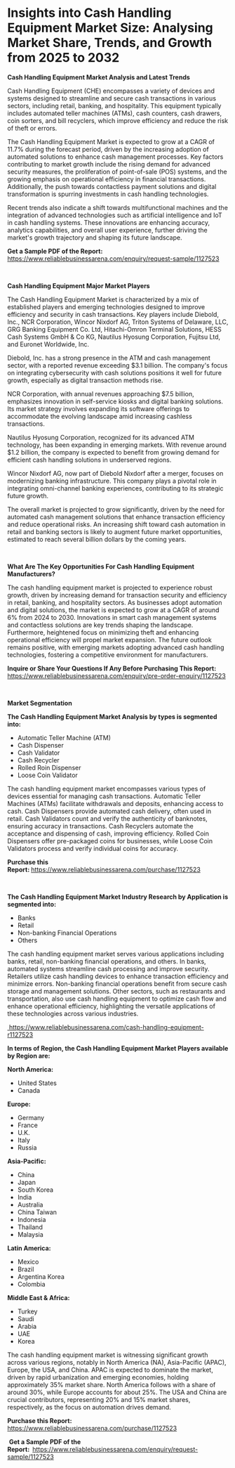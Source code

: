 <p><h1>Insights into Cash Handling Equipment Market Size: Analysing Market Share, Trends, and Growth from 2025 to 2032</h1></p><p><strong>Cash Handling Equipment Market Analysis and Latest Trends</strong></p>
<p><p>Cash Handling Equipment (CHE) encompasses a variety of devices and systems designed to streamline and secure cash transactions in various sectors, including retail, banking, and hospitality. This equipment typically includes automated teller machines (ATMs), cash counters, cash drawers, coin sorters, and bill recyclers, which improve efficiency and reduce the risk of theft or errors.</p><p>The Cash Handling Equipment Market is expected to grow at a CAGR of 11.7% during the forecast period, driven by the increasing adoption of automated solutions to enhance cash management processes. Key factors contributing to market growth include the rising demand for advanced security measures, the proliferation of point-of-sale (POS) systems, and the growing emphasis on operational efficiency in financial transactions. Additionally, the push towards contactless payment solutions and digital transformation is spurring investments in cash handling technologies. </p><p>Recent trends also indicate a shift towards multifunctional machines and the integration of advanced technologies such as artificial intelligence and IoT in cash handling systems. These innovations are enhancing accuracy, analytics capabilities, and overall user experience, further driving the market's growth trajectory and shaping its future landscape.</p></p>
<p><strong>Get a Sample PDF of the Report:&nbsp;</strong> <a href="https://www.reliablebusinessarena.com/enquiry/request-sample/1127523?utm_campaign=3297&utm_medium=2&utm_source=Github&utm_content=ia&utm_term=17042025&utm_id=cash-handling-equipment">https://www.reliablebusinessarena.com/enquiry/request-sample/1127523</a></p>
<p>&nbsp;</p>
<p><strong>Cash Handling Equipment Major Market Players</strong></p>
<p><p>The Cash Handling Equipment Market is characterized by a mix of established players and emerging technologies designed to improve efficiency and security in cash transactions. Key players include Diebold, Inc., NCR Corporation, Wincor Nixdorf AG, Triton Systems of Delaware, LLC, GRG Banking Equipment Co. Ltd, Hitachi-Omron Terminal Solutions, HESS Cash Systems GmbH & Co KG, Nautilus Hyosung Corporation, Fujitsu Ltd, and Euronet Worldwide, Inc.</p><p>Diebold, Inc. has a strong presence in the ATM and cash management sector, with a reported revenue exceeding $3.1 billion. The company's focus on integrating cybersecurity with cash solutions positions it well for future growth, especially as digital transaction methods rise.</p><p>NCR Corporation, with annual revenues approaching $7.5 billion, emphasizes innovation in self-service kiosks and digital banking solutions. Its market strategy involves expanding its software offerings to accommodate the evolving landscape amid increasing cashless transactions.</p><p>Nautilus Hyosung Corporation, recognized for its advanced ATM technology, has been expanding in emerging markets. With revenue around $1.2 billion, the company is expected to benefit from growing demand for efficient cash handling solutions in underserved regions.</p><p>Wincor Nixdorf AG, now part of Diebold Nixdorf after a merger, focuses on modernizing banking infrastructure. This company plays a pivotal role in integrating omni-channel banking experiences, contributing to its strategic future growth.</p><p>The overall market is projected to grow significantly, driven by the need for automated cash management solutions that enhance transaction efficiency and reduce operational risks. An increasing shift toward cash automation in retail and banking sectors is likely to augment future market opportunities, estimated to reach several billion dollars by the coming years.</p></p>
<p>&nbsp;</p>
<p><strong>What Are The Key Opportunities For Cash Handling Equipment Manufacturers?</strong></p>
<p><p>The cash handling equipment market is projected to experience robust growth, driven by increasing demand for transaction security and efficiency in retail, banking, and hospitality sectors. As businesses adopt automation and digital solutions, the market is expected to grow at a CAGR of around 6% from 2024 to 2030. Innovations in smart cash management systems and contactless solutions are key trends shaping the landscape. Furthermore, heightened focus on minimizing theft and enhancing operational efficiency will propel market expansion. The future outlook remains positive, with emerging markets adopting advanced cash handling technologies, fostering a competitive environment for manufacturers.</p></p>
<p><strong>Inquire or Share Your Questions If Any Before Purchasing This Report:</strong> <a href="https://www.reliablebusinessarena.com/enquiry/pre-order-enquiry/1127523?utm_campaign=3297&utm_medium=2&utm_source=Github&utm_content=ia&utm_term=17042025&utm_id=cash-handling-equipment">https://www.reliablebusinessarena.com/enquiry/pre-order-enquiry/1127523</a></p>
<p>&nbsp;</p>
<p><strong>Market Segmentation</strong></p>
<p><strong>The Cash Handling Equipment Market Analysis by types is segmented into:</strong></p>
<p><ul><li>Automatic Teller Machine (ATM)</li><li>Cash Dispenser</li><li>Cash Validator</li><li>Cash Recycler</li><li>Rolled Roin Dispenser</li><li>Loose Coin Validator</li></ul></p>
<p><p>The cash handling equipment market encompasses various types of devices essential for managing cash transactions. Automatic Teller Machines (ATMs) facilitate withdrawals and deposits, enhancing access to cash. Cash Dispensers provide automated cash delivery, often used in retail. Cash Validators count and verify the authenticity of banknotes, ensuring accuracy in transactions. Cash Recyclers automate the acceptance and dispensing of cash, improving efficiency. Rolled Coin Dispensers offer pre-packaged coins for businesses, while Loose Coin Validators process and verify individual coins for accuracy.</p></p>
<p><strong>Purchase this Report:&nbsp;</strong><a href="https://www.reliablebusinessarena.com/purchase/1127523?utm_campaign=3297&utm_medium=2&utm_source=Github&utm_content=ia&utm_term=17042025&utm_id=cash-handling-equipment">https://www.reliablebusinessarena.com/purchase/1127523</a></p>
<p>&nbsp;</p>
<p><strong>The Cash Handling Equipment Market Industry Research by Application is segmented into:</strong></p>
<p><ul><li>Banks</li><li>Retail</li><li>Non-banking Financial Operations</li><li>Others</li></ul></p>
<p><p>The cash handling equipment market serves various applications including banks, retail, non-banking financial operations, and others. In banks, automated systems streamline cash processing and improve security. Retailers utilize cash handling devices to enhance transaction efficiency and minimize errors. Non-banking financial operations benefit from secure cash storage and management solutions. Other sectors, such as restaurants and transportation, also use cash handling equipment to optimize cash flow and enhance operational efficiency, highlighting the versatile applications of these technologies across various industries.</p></p>
<p><a href="https://www.reliablebusinessarena.com/cash-handling-equipment-r1127523?utm_campaign=3297&utm_medium=2&utm_source=Github&utm_content=ia&utm_term=17042025&utm_id=cash-handling-equipment">&nbsp;https://www.reliablebusinessarena.com/cash-handling-equipment-r1127523</a></p>
<p><strong>In terms of Region, the Cash Handling Equipment Market Players available by Region are:</strong></p>
<p>
    <p> <strong> North America: </strong>
        <ul>
            <li>United States</li>
            <li>Canada</li>
        </ul>
        </p> 
    <p> <strong> Europe: </strong>
        <ul>
            <li>Germany</li>
            <li>France</li>
            <li>U.K.</li>
            <li>Italy</li>
            <li>Russia</li>
        </ul>
        </p> 
    <p> <strong> Asia-Pacific: </strong>
        <ul>
            <li>China</li>
            <li>Japan</li>
            <li>South Korea</li>
            <li>India</li>
            <li>Australia</li>
            <li>China Taiwan</li>
            <li>Indonesia</li>
            <li>Thailand</li>
            <li>Malaysia</li>
        </ul>
        </p> 
    <p> <strong> Latin America: </strong>
        <ul>
            <li>Mexico</li>
            <li>Brazil</li>
            <li>Argentina Korea</li>
            <li>Colombia</li>
        </ul>
        </p> 
    <p> <strong> Middle East & Africa: </strong>
        <ul>
            <li>Turkey</li>
            <li>Saudi</li>
            <li>Arabia</li>
            <li>UAE</li>
            <li>Korea</li>
        </ul>
    </p>
    </p>
<p><p>The cash handling equipment market is witnessing significant growth across various regions, notably in North America (NA), Asia-Pacific (APAC), Europe, the USA, and China. APAC is expected to dominate the market, driven by rapid urbanization and emerging economies, holding approximately 35% market share. North America follows with a share of around 30%, while Europe accounts for about 25%. The USA and China are crucial contributors, representing 20% and 15% market shares, respectively, as the focus on automation drives demand.</p></p>
<p><strong>Purchase this Report: </strong><a href="https://www.reliablebusinessarena.com/purchase/1127523?utm_campaign=3297&utm_medium=2&utm_source=Github&utm_content=ia&utm_term=17042025&utm_id=cash-handling-equipment">https://www.reliablebusinessarena.com/purchase/1127523</a></p>
<p>&nbsp;<strong>Get a Sample PDF of the Report:&nbsp;&nbsp;</strong><a href="https://www.reliablebusinessarena.com/enquiry/request-sample/1127523?utm_campaign=3297&utm_medium=2&utm_source=Github&utm_content=ia&utm_term=17042025&utm_id=cash-handling-equipment">https://www.reliablebusinessarena.com/enquiry/request-sample/1127523</a></p>
<p><strong></strong></p>
<p><p></p><p></p><p></p></p>